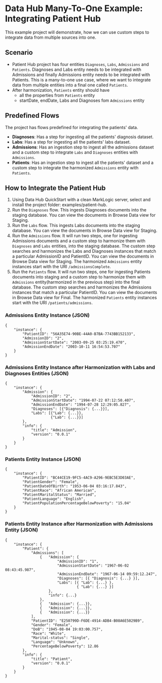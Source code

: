 # Data Hub Many-To-One Example: Integrating Patient Hub 

This example project will demonstrate, how we can use custom steps to integrate data from multiple sources into one.

## Scenario

- Patient Hub project has four entities `Diagnoses`, `Labs`, `Admissions` and `Patients`. Diagnoses and Labs entity needs to be integrated with Admissions and finally Admissions entity needs to be integrated with Patients. This is a many-to-one use case, where we want to integrate data from multiple entities into a final one called `Patients`.
- After harmonization, `Patients` entity should have 
    - all the properties from `Patients` entity
    - startDate, endDate, Labs and Diagnoses fom `Admissions` entity

## Predefined Flows

The project has flows predefined for integrating the patients' data.

- **Diagnoses**: Has a step for ingesting all the patients' diagnosis dataset.
- **Labs**: Has a step for ingesting all the patients' labs dataset.
- **Admissions**: Has an ingestion step to ingest all the admissions dataset and a custom step to integrate `Labs` and `Diagnoses` entities with `Admissions`.
- **Patients**: Has an ingestion step to ingest all the patients' dataset and a custom step to integrate the harmonized `Admissions` entity with `Patients`.

## How to Integrate the Patient Hub

1. Using Data Hub QuickStart with a clean MarkLogic server, select and install the project folder: examples/patient-hub.
2. Run the `Diagnoses` flow. This ingests Diagnoses documents into the staging database. You can view the documents in Browse Data view for Staging.
3. Run the `Labs` flow. This ingests Labs documents into the staging database. You can view the documents in Browse Data view for Staging.
4. Run the `Admissions` flow. It will run two steps, one for ingesting Admissions documents and a custom step to harmonize them with `Diagnoses` and `Labs` entities, into the staging database. The custom step searches and harmonizes the Labs and Diagnoses instances that match a particular AdmissionID and PatientID. You can view the documents in Browse Data view for Staging. The harmonized `Admissions` entity instances start with the URI `/admissionsComplete`.
5. Run the `Patients` flow. It will run two steps, one for ingesting Patients documents into staging and a custom step to harmonize them with `Admissions` entity(harmonized in the previous step) into the final database. The custom step searches and harmonizes the Admissions instances that match a particular PatientID. You can view the documents in Browse Data view for Final. The harmonized `Patients` entity instances start with the URI `/patients/admissions`.


### Admissions Entity Instance (JSON)

```
{
    "instance": {
        "PatientID": "56A35E74-90BE-44A0-B7BA-7743BB152133",
        "AdmissionID": "2",
        "AdmissionStartDate": "2003-09-25 03:25:19.470",
        "AdmissionEndDate": "2003-10-11 16:54:53.707"
    }
}
```

### Admissions Entity Instance after Harmonization with Labs and Diagnoses Entities (JSON)

```
{
    "instance": {
        "Admission": {
            "AdmissionID": "2",
            "AdmissionStartDate": "1994-07-22 07:12:50.407",
            "AdmissionEndDate": "1994-07-28 12:29:05.827",
            "Diagnoses": [{"Diagnosis": {...}}],
            "Labs": [{"Lab": {...}},
                     {"Lab": {...}}]
        },
        "info": {
            "title": "Admission",
            "version": "0.0.1"
        }
    }
}
```

### Patients Entity Instance (JSON)

```
{
    "instance": {
        "PatientID": "BC44CE19-9FC5-4AC9-A296-9EBC5E3D03AE", 
        "PatientGender": "Female", 
        "PatientDateOfBirth": "1953-06-04 03:16:17.843", 
        "PatientRace": "African American", 
        "PatientMaritalStatus": "Married", 
        "PatientLanguage": "English", 
        "PatientPopulationPercentageBelowPoverty": "15.04"
    }
}
```

### Patients Entity Instance after Harmonization with Admissions Entity (JSON)

```
{
    "instance": {
        "Patient": {
            "Admissions": [
                {   "Admission": {
                        "AdmissionID": "1",
                        "AdmissionStartDate": "1967-06-02 08:43:45.987",
                        "AdmissionEndDate": "1967-06-14 09:59:12.247",
                        "Diagnoses": [{ "Diagnosis": {...} }],
                        "Labs": [{ "Lab": {...} },
                                 { "Lab": {...} }]
                    },
                    "info": {...}
                },
                {   "Admission": {...}},
                {   "Admission": {...}},
                {   "Admission": {...}}
            ],
            "PatientID": "E250799D-F6DE-4914-ADB4-B08A6E5029B9",
            "Gender": "Female",
            "DoB": "1945-08-04 19:03:00.757",
            "Race": "White",
            "Marital-status": "Single",
            "Language": "Unknown",
            "PercentageBelowPoverty": 12.86
        },
        "info": {
            "title": "Patient",
            "version": "0.0.1"
        }
    }
}
```
